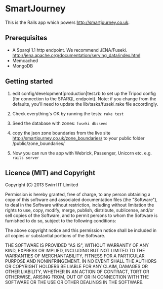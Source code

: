 # SmartJourney

This is the Rails app which powers http://smartjourney.co.uk.

## Prerequisites

- A Sparql 1.1 http endpoint. We recommend JENA/Fuseki. http://jena.apache.org/documentation/serving_data/index.html
- Memcached
- MongoDB

## Getting started

1. edit config/development|production|test.rb to set up the Tripod config (for connection to the SPARQL endpoint). Note: if you change from the defaults, you'll need to update the lib/tasks/fuseki.rake file accordingly.

2. Check everything's OK by running the tests: `rake test`

3. Seed the database with zones: `fuseki db:seed`

4. copy the json zone boundaries from the live site http://smartjourney.co.uk/zone_boundaries/ to your public folder /public/zone_boundaries/

5. Now you can run the app with Webrick, Passenger, Unicorn etc. e.g. `rails server`


## Licence (MIT) and Copyright

Copyright (C) 2013 Swirrl IT Limited

Permission is hereby granted, free of charge, to any person obtaining a copy of this software and associated documentation files (the "Software"), to deal in the Software without restriction, including without limitation the rights to use, copy, modify, merge, publish, distribute, sublicense, and/or sell copies of the Software, and to permit persons to whom the Software is furnished to do so, subject to the following conditions:

The above copyright notice and this permission notice shall be included in all copies or substantial portions of the Software.

THE SOFTWARE IS PROVIDED "AS IS", WITHOUT WARRANTY OF ANY KIND, EXPRESS OR IMPLIED, INCLUDING BUT NOT LIMITED TO THE WARRANTIES OF MERCHANTABILITY, FITNESS FOR A PARTICULAR PURPOSE AND NONINFRINGEMENT. IN NO EVENT SHALL THE AUTHORS OR COPYRIGHT HOLDERS BE LIABLE FOR ANY CLAIM, DAMAGES OR OTHER LIABILITY, WHETHER IN AN ACTION OF CONTRACT, TORT OR OTHERWISE, ARISING FROM, OUT OF OR IN CONNECTION WITH THE SOFTWARE OR THE USE OR OTHER DEALINGS IN THE SOFTWARE.
